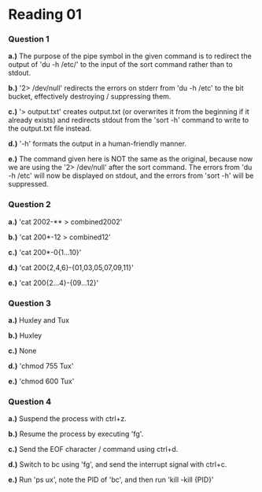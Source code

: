 Reading 01
==========


### Question 1

**a.)** The purpose of the pipe symbol in the given command is to redirect the output of 'du -h /etc/' to the input of the sort command rather than to stdout.

**b.)** '2> /dev/null' redirects the errors on stderr from 'du -h /etc' to the bit bucket, effectively destroying / suppressing them.

**c.)** '> output.txt' creates output.txt (or overwrites it from the beginning if it already exists) and redirects stdout from the 'sort -h' command to write to the output.txt file instead. 

**d.)** '-h' formats the output in a human-friendly manner.

**e.)** The command given here is NOT the same as the original, because now we are using the '2> /dev/null' after the sort command.  The errors from 'du -h /etc' will now be displayed on stdout, and the errors from 'sort -h' will be suppressed.


### Question 2

**a.)** 'cat 2002-\*\* > combined2002' 

**b.)** 'cat 200\*-12 > combined12' 

**c.)** 'cat 200\*-0{1...10}'

**d.)** 'cat 200{2,4,6}-{01,03,05,07,09,11}'

**e.)** 'cat 200{2...4}-{09...12}'


### Question 3

**a.)** Huxley and Tux

**b.)** Huxley

**c.)** None

**d.)** 'chmod 755 Tux'

**e.)** 'chmod 600 Tux'


### Question 4

**a.)** Suspend the process with ctrl+z.

**b.)** Resume the process by executing 'fg'.

**c.)** Send the EOF character / command using ctrl+d.

**d.)** Switch to bc using 'fg', and send the interrupt signal with ctrl+c.

**e.)** Run 'ps ux', note the PID of 'bc', and then run 'kill -kill {PID}'




